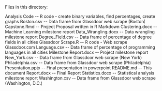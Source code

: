 Files in this directory:

Analysis Code           --    R code - create binary variables, find percentages, create graphs
Boston.csv              --    Data frame from Glassdoor web scrape (Boston)
Capstone.Rmd            --    Project Proposal written in R Markdown
Clustering.docx         --    Machine Learning milestone report
Data_Wrangling.docx     --    Data wrangling milestone report
Degree_Field.csv        --    Data frame of percentage of degree fields in all cities
Glassdoor Scrape.R      --    R code - Web scrape Glassdoor.com
Language.csv            --    Data frame of percentage of programming languages in all cities
Milestone Report.docx   --    Project milestone report
New_York.csv            --    Data frame from Glassdoor web scrape (New York)
Philadelphia.csv        --    Data frame from Glassdoor web scrape (Philadelphia)
Presentation.pptx       --    Final presentation in powerpoint 
README.md               --    This document
Report.docx             --    Final Report
Statistics.docx         --    Statistical analysis milestone report
Washington.csv          --    Data frame from Glassdoor web scrape (Washington, D.C.)

